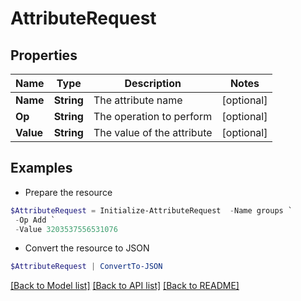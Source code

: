 # AttributeRequest
## Properties

Name | Type | Description | Notes
------------ | ------------- | ------------- | -------------
**Name** | **String** | The attribute name | [optional] 
**Op** | **String** | The operation to perform | [optional] 
**Value** | **String** | The value of the attribute | [optional] 

## Examples

- Prepare the resource
```powershell
$AttributeRequest = Initialize-AttributeRequest  -Name groups `
 -Op Add `
 -Value 3203537556531076
```

- Convert the resource to JSON
```powershell
$AttributeRequest | ConvertTo-JSON
```

[[Back to Model list]](../README.md#documentation-for-models) [[Back to API list]](../README.md#documentation-for-api-endpoints) [[Back to README]](../README.md)

